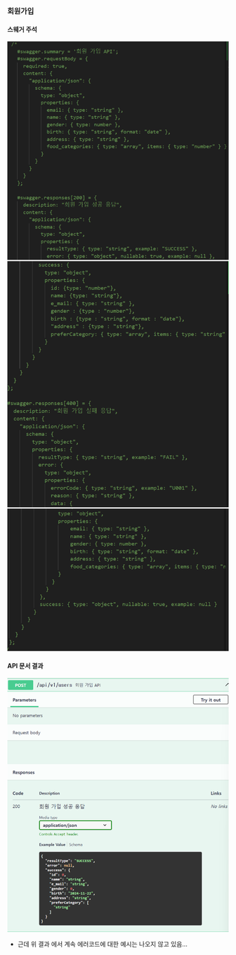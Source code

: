 ### 회원가입

#### 스웨거 주석
![alt text](image.png)
![alt text](image-1.png)
![alt text](image-2.png)

#### API 문서 결과
![alt text](image-3.png)

- 근데 위 결과 에서 계속 에러코드에 대한 예시는 나오지 않고 있음... 